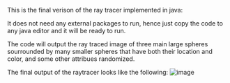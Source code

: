 This is the final verison of the ray tracer implemented in java:

It does not need any external packages to run, hence just copy the code to any java editor and it will be ready to run.

The code will output the ray traced image of three main large spheres sourrounded by many smaller spheres that have both their location and color, and some other attribues randomized.

The final output of the raytracer looks like the following:
![image](https://github.com/user-attachments/assets/ebb7bb8e-6552-4fb3-b4c7-32694c8c3c96)
